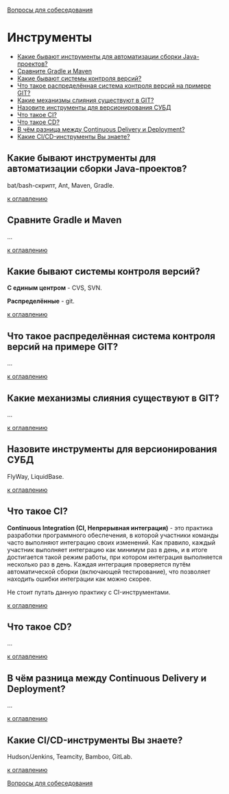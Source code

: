 [Вопросы для собеседования](README.md)

# Инструменты
+ [Какие бывают инструменты для автоматизации сборки Java-проектов?](#Какие-бывают-инструменты-для-автоматизации-сборки-Java-проектов)
+ [Сравните Gradle и Maven](#Сравните-Gradle-и-Maven)
+ [Какие бывают системы контроля версий?](#Какие-бывают-системы-контроля-версий)
+ [Что такое распределённая система контроля версий на примере GIT?](#Что-такое-распределённая-система-контроля-версий-на-примере-GIT)
+ [Какие механизмы слияния существуют в GIT?](#Какие-механизмы-слияния-существуют-в-GIT)
+ [Назовите инструменты для версионирования СУБД](#Назовите-инструменты-для-версионирования-СУБД)
+ [Что такое CI?](#Что-такое-CI)
+ [Что такое CD?](#Что-такое-CD)
+ [В чём разница между Continuous Delivery и Deployment?](#В-чём-разница-между-Continuous-Delivery-и-Deployment)
+ [Какие CI/CD-инструменты Вы знаете?](#Какие-CICD-инструменты-Вы-знаете)

## Какие бывают инструменты для автоматизации сборки Java-проектов?

bat/bash-скрипт, Ant, Maven, Gradle. 

[к оглавлению](#Инструменты)

## Сравните Gradle и Maven
...

[к оглавлению](#Инструменты)


## Какие бывают системы контроля версий?
__С единым центром__ - CVS, SVN.

__Распределённые__ - git.

[к оглавлению](#Инструменты)

## Что такое распределённая система контроля версий на примере GIT?
...

[к оглавлению](#Инструменты)

## Какие механизмы слияния существуют в GIT?
...

[к оглавлению](#Инструменты)

## Назовите инструменты для версионирования СУБД
FlyWay, LiquidBase.

[к оглавлению](#Инструменты)

## Что такое CI?
__Continuous Integration (CI, Непрерывная интеграция)__ - это практика разработки программного обеспечения, в которой участники команды часто выполняют интеграцию своих изменений. Как правило, каждый участник выполняет интеграцию как минимум раз в день, и в итоге достигается такой режим работы, при котором интеграция выполняется несколько раз в день. Каждая интеграция проверяется путём автоматической сборки (включающей тестирование), что позволяет находить ошибки интеграции как можно скорее.

Не стоит путать данную практику с CI-инструментами.

[к оглавлению](#Инструменты)

## Что такое CD?
...

[к оглавлению](#Инструменты)

## В чём разница между Continuous Delivery и Deployment?
...

[к оглавлению](#Инструменты)

## Какие CI/CD-инструменты Вы знаете?
Hudson/Jenkins, Teamcity, Bamboo, GitLab.

[к оглавлению](#Инструменты)


[Вопросы для собеседования](README.md)